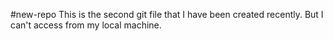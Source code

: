 #new-repo
This is the second git file that I have been created recently.
But I can't access from my local machine.
